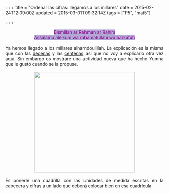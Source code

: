 +++
title = "Ordenar las cifras: llegamos a los millares"
date = 2015-02-24T12:09:00Z
updated = 2015-03-01T09:32:14Z
tags = ["P5", "mat5"]

+++

<div dir="ltr" style="text-align: left;" trbidi="on"><div style="text-align: center;"><span style="background-color: #b4a7d6; color: purple;">Bismillah ar Rahman ar Rahim</span></div><div><div style="text-align: center;"><span style="background-color: #b4a7d6; color: purple;">Assalamu aleikum wa rahamatullahi wa barkatuh</span></div></div><div><br /></div><div><div style="text-align: justify;">Ya hemos llegado a los millares alhamdoulillah. La explicación es la misma que con las <a href="http://almadrassadenoura.blogspot.com.es/2013/12/inicio-las-unidades-y-las-decenas.html?m=1" target="_blank">decenas</a> y las <a href="http://almadrassadenoura.blogspot.com.es/2014/11/las-centenas.html?m=1" target="_blank">centenas</a> así que no voy a explicarlo otra vez aquí. Sin embargo os mostraré una actividad nueva que ha hecho Yumna que le gustó cuando se la propuse.&nbsp;</div></div><div><br /></div><div><div class="separator" style="clear: both; text-align: center;"><a href="https://lh5.googleusercontent.com/-rR6Su0rMyOg/VOxb63ol_7I/AAAAAAAAHWk/wzybkpikakM/s640/blogger-image-1390145257.jpg" imageanchor="1" style="margin-left: 1em; margin-right: 1em;"><img border="0" height="320" src="https://lh5.googleusercontent.com/-rR6Su0rMyOg/VOxb63ol_7I/AAAAAAAAHWk/wzybkpikakM/s320/blogger-image-1390145257.jpg" width="320" /></a></div><br /></div><div><div style="text-align: justify;">Es ponerle una cuadrilla con las unidades de medida escritas en la cabecera y cifras a un lado que deberá colocar bien en esa cuadrícula.&nbsp;</div></div></div>
